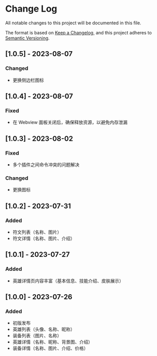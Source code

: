 # Change Log

All notable changes to this project will be documented in this file.

The format is based on [Keep a Changelog](https://keepachangelog.com/en/1.0.0/),
and this project adheres to [Semantic Versioning](https://semver.org/spec/v2.0.0.html).

## [1.0.5] - 2023-08-07

### Changed

- 更换侧边栏图标

## [1.0.4] - 2023-08-07

### Fixed

- 在 Webview 面板关闭后，确保释放资源，以避免内存泄漏

## [1.0.3] - 2023-08-02

### Fixed

- 多个插件之间命令冲突的问题解决

### Changed

- 更换图标

## [1.0.2] - 2023-07-31

### Added

- 符文列表（名称、图片）
- 符文详情（名称、图片、介绍）

## [1.0.1] - 2023-07-27

### Added

- 英雄详情页内容丰富（基本信息、技能介绍、皮肤展示）

## [1.0.0] - 2023-07-26

### Added

- 初版发布
- 英雄列表（头像、名称、昵称）
- 装备列表（图片、名称）
- 英雄详情（名称、昵称、背景图、介绍）
- 装备详情（名称、图片、介绍、价格）